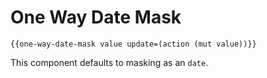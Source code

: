 One Way Date Mask
=================

```
{{one-way-date-mask value update=(action (mut value))}}
```

This component defaults to masking as an `date`. 
